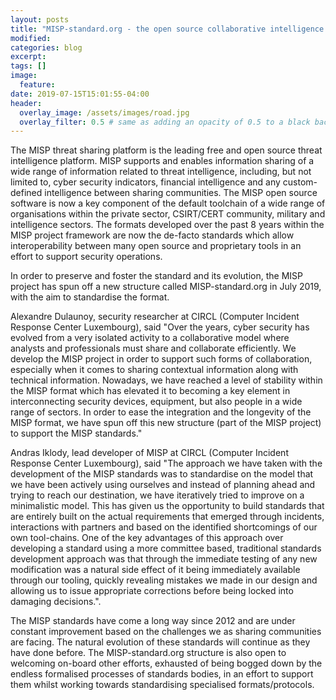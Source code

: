 ```yaml
---
layout: posts
title: "MISP-standard.org - the open source collaborative intelligence standard"
modified:
categories: blog
excerpt:
tags: []
image:
  feature:
date: 2019-07-15T15:01:55-04:00
header:
  overlay_image: /assets/images/road.jpg
  overlay_filter: 0.5 # same as adding an opacity of 0.5 to a black background
---
```


The MISP threat sharing platform is the leading free and open source threat intelligence platform. MISP supports and enables information sharing of a wide range of information related to threat intelligence, including, but not limited to, cyber security indicators, financial intelligence and any custom-defined intelligence between sharing communities. The MISP open source software is now a key component of the default toolchain of a wide range of organisations within the private sector, CSIRT/CERT community, military and intelligence sectors. The formats developed over the past 8 years within the MISP project framework are now the de-facto standards which allow interoperability between many open source and proprietary tools in an effort to support security operations.

In order to preserve and foster the standard and its evolution, the MISP project has spun off a new structure called MISP-standard.org in July 2019, with the aim to standardise the format.

Alexandre Dulaunoy, security researcher at CIRCL (Computer Incident Response Center Luxembourg), said "Over the years, cyber security has evolved from a very isolated activity to a collaborative model where analysts and professionals must share and collaborate efficiently. We develop the MISP project in order to support such forms of collaboration, especially when it comes to sharing contextual information along with technical information. Nowadays, we have reached a level of stability within the MISP format which has elevated it to becoming a key element in interconnecting security devices, equipment, but also people in a wide range of sectors. In order to ease the integration and the longevity of the MISP format, we have spun off this new structure (part of the MISP project) to support the MISP standards." 

Andras Iklody, lead developer of MISP at CIRCL (Computer Incident Response Center Luxembourg), said "The approach we have taken with the development of the MISP standards was to standardise on the model that we have been actively using ourselves and instead of planning ahead and trying to reach our destination, we have iteratively tried to improve on a minimalistic model. This has given us the opportunity to build standards that are entirely built on the actual requirements that emerged through incidents, interactions with partners and based on the identified shortcomings of our own tool-chains. One of the key advantages of this approach over developing a standard using a more committee based, traditional standards development approach was that through the immediate testing of any new modification was a natural side effect of it being immediately available through our tooling, quickly revealing mistakes we made in our design and allowing us to issue appropriate corrections before being locked into damaging decisions.".

The MISP standards have come a long way since 2012 and are under constant improvement based on the challenges we as sharing communities are facing. The natural evolution of these standards will continue as they have done before. The MISP-standard.org structure is also open to welcoming on-board other efforts, exhausted of being bogged down by the endless formalised processes of standards bodies, in an effort to support them whilst working towards standardising specialised formats/protocols.

